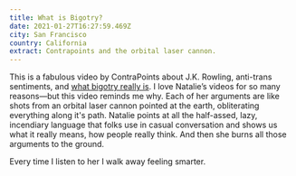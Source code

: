 ```yaml
---
title: What is Bigotry?
date: 2021-01-27T16:27:59.469Z
city: San Francisco
country: California
extract: Contrapoints and the orbital laser cannon.
---
```

This is a fabulous video by ContraPoints about J.K. Rowling, anti-trans sentiments, and [what bigotry really is](https://youtu.be/7gDKbT_l2us). I love Natalie’s videos for so many reasons—but this video reminds me why. Each of her arguments are like shots from an orbital laser cannon pointed at the earth, obliterating everything along it's path. Natalie points at all the half-assed, lazy, incendiary language that folks use in casual conversation and shows us what it really means, how people really think. And then she burns all those arguments to the ground.

Every time I listen to her I walk away feeling smarter.